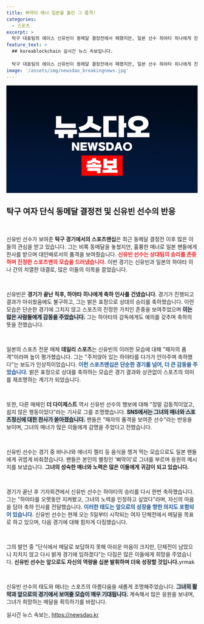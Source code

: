 ```yaml
---
title: 삐약이 매너 일본을 홀린 그 품격!
categories:
  - 스포츠
excerpt: >
  탁구 대표팀의 에이스 신유빈이 동메달 결정전에서 패했지만, 일본 선수 하야타 히나에게 진심으로 축하 인사를 건네며 아름다운 스포츠맨십을 보여줬다. 그의 매너에 일본 팬들의 찬사가 쏟아지며 패자의 품격을 입증했다.
feature_text: >
  ## koreablockchain 실시간 뉴스 속보입니다.

  탁구 대표팀의 에이스 신유빈이 동메달 결정전에서 패했지만, 일본 선수 하야타 히나에게 진심으로 축하 인사를 건네며 아름다운 스포츠맨십을 보여줬다. 그의 매너에 일본 팬들의 찬사가 쏟아지며 패자의 품격을 입증했다.
image: '/assets/img/newsdao_breakingnews.jpg'
---
```


<p><img src="/assets/img/newsdao_breakingnews.jpg" alt="koreablockchain 속보" /></p>

<h2 data-ke-size="size26">탁구 여자 단식 동메달 결정전 및 신유빈 선수의 반응</h2>

<p data-ke-size="size16">&nbsp;</p>

<p>신유빈 선수가 보여준 <b>탁구 경기에서의 스포츠맨십</b>은 최근 동메달 결정전 이후 많은 이들의 관심을 받고 있습니다. 그는 비록 동메달을 놓쳤지만, 훌륭한 매너로 일본 팬들에게 찬사를 받으며 대인배로서의 품격을 보여줬습니다. <b><span style="color: #ee2323;">신유빈 선수는 상대팀의 승리를 존중하며 진정한 스포츠맨의 모습을 드러냈습니다.</span></b> 이번 경기는 신유빈과 일본의 하야타 히나 간의 치열한 대결로, 많은 이들의 이목을 끌었습니다. </p>

<p data-ke-size="size16">&nbsp;</p>

<p>신유빈은 <b>경기가 끝난 직후, 하야타 히나에게 축하 인사를 건넸습니다</b>. 경기가 진행되고 결과가 아쉬웠음에도 불구하고, 그는 밝은 표정으로 상대의 승리를 축하했습니다. 이런 모습은 단순한 경기에 그치지 않고 스포츠의 진정한 가치인 존중을 보여주었으며 <b><span style="background-color: #21538527;">이는 많은 사람들에게 감동을 주었습니다.</span></b> 그는 하야타의 감독에게도 예의를 갖추며 축하의 뜻을 전했습니다.</p>

<p data-ke-size="size16">&nbsp;</p>

<p>일본의 스포츠 전문 매체 <b>데일리 스포츠</b>는 신유빈의 이러한 모습에 대해 "패자의 품격"이라며 높이 평가했습니다. 그는 "주저앉아 있는 하야타를 다가가 안아주며 축하했다"는 보도가 인상적이었습니다. <b><span style="color: #1a5490;">이런 스포츠맨십은 단순한 경기를 넘어, 더 큰 감동을 주었습니다.</span></b> 밝은 표정으로 상대를 축하하는 모습은 경기 결과와 상관없이 스포츠의 의미를 재조명하는 계기가 되었습니다.</p>

<p data-ke-size="size16">&nbsp;</p>

<p>또한, 다른 매체인 <b>더 다이제스트</b> 역시 신유빈 선수의 행보에 대해 "정말 감동적이었고, 쉽지 않은 행동이었다"라는 기사로 그를 조명했습니다. <b><span style="background-color: #21538527;">SNS에서는 그녀의 매너와 스포츠정신에 대한 찬사가 쏟아졌습니다.</span></b> 팬들은 "패자의 품격을 보여준 선수"라는 반응을 보이며, 그녀의 매너가 많은 이들에게 감명을 주었다고 전했습니다.</p>

<p data-ke-size="size16">&nbsp;</p>

<p>신유빈 선수는 경기 중 바나나와 에너지 젤리 등 음식을 챙겨 먹는 모습으로도 일본 팬들에게 귀엽게 비춰졌습니다. 팬들은 본인의 별칭인 '삐약이'로 그녀를 부르며 응원의 메시지를 보냈습니다. <b>그녀의 성숙한 매너와 노력은 많은 이들에게 귀감이 되고 있습니다.</b></p>

<p data-ke-size="size16">&nbsp;</p>

<p>경기가 끝난 후 기자회견에서 신유빈 선수는 하야타의 승리를 다시 한번 축하했습니다. 그는 "하야타를 오랫동안 지켜봤고, 그녀의 노력을 인정하고 싶었다"라며, 자신의 마음을 담아 축하 인사를 전달했습니다. <b><span style="color: #1a5490;">이러한 태도는 앞으로의 성장을 향한 의지도 포함되어 있습니다.</span></b> 신유빈 선수는 현재 오는 5일부터 시작되는 여자 단체전에서 메달을 목표로 하고 있으며, 다음 경기에 대해 힘차게 다짐했습니다.</p>

<p data-ke-size="size16">&nbsp;</p>

<p>그의 발언 중 "단식에서 메달로 보답하지 못해 아쉬운 마음이 크지만, 단체전이 남았으니 지치지 않고 다시 밝게 경기에 임하겠다"는 다짐은 많은 이들에게 희망을 주었습니다. <b>신유빈 선수는 앞으로도 자신의 역량을 십분 발휘하며 더욱 성장할 것입니다.</b>yrmak</p>

<p data-ke-size="size16">&nbsp;</p>

<p>신유빈 선수의 태도와 매너는 스포츠의 아름다움을 새롭게 조명해주었습니다. <b><span style="background-color: #21538527;">그녀의 활약과 앞으로의 경기에서 보여줄 모습이 매우 기대됩니다.</span></b> 계속해서 많은 응원을 보내며, 그녀가 희망하는 메달을 획득하기를 바랍니다.</p>
실시간 뉴스 속보는, <a href="https://newsdao.kr" rel="dofollow">https://newsdao.kr</a>


